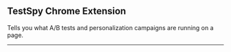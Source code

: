 ## TestSpy Chrome Extension

Tells you what A/B tests and personalization campaigns are running on a page.

---


